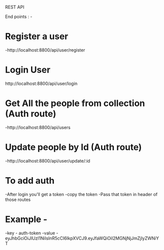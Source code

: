 REST API 

End points : - 

# Register a user
-http://localhost:8800/api/user/register

# Login User
http://localhost:8800/api/user/login

# Get All the people from collection (Auth route)
-http://localhost:8800/api/users

# Update people by Id (Auth route)
-http://localhost:8800/api/user/update/:id

# To add auth
-After login you'll get a token
-copy the token
-Pass that token in header of those routes 
# Example - 
 -key - auth-token 
 -value - eyJhbGciOiJIUzI1NiIsInR5cCI6IkpXVCJ9.eyJfaWQiOiI2MGNjNjJmZjIyZWNiYT
